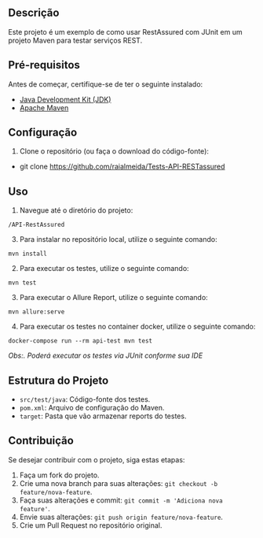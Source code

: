 ## Descrição

Este projeto é um exemplo de como usar RestAssured com JUnit em um projeto Maven para testar serviços REST.

## Pré-requisitos

Antes de começar, certifique-se de ter o seguinte instalado:

- [Java Development Kit (JDK)](https://www.oracle.com/br/java/technologies/downloads/)
- [Apache Maven](https://maven.apache.org/download.cgi)

## Configuração

1. Clone o repositório (ou faça o download do código-fonte):

  - git clone  https://github.com/raialmeida/Tests-API-RESTassured

## Uso

1. Navegue até o diretório do projeto:

```
/API-RestAssured
```
3. Para instalar no repositório local, utilize o seguinte comando:

```
mvn install
```
2. Para executar os testes, utilize o seguinte comando:

```
mvn test
```

3. Para executar o Allure Report, utilize o seguinte comando:

```
mvn allure:serve
```

4. Para executar os testes no container docker, utilize o seguinte comando:

```
docker-compose run --rm api-test mvn test
```

_Obs:. Poderá executar os testes via JUnit conforme sua IDE_
## Estrutura do Projeto

- `src/test/java`: Código-fonte dos testes.
- `pom.xml`: Arquivo de configuração do Maven.
-  `target`: Pasta que vão armazenar reports do testes.

## Contribuição

Se desejar contribuir com o projeto, siga estas etapas:

1. Faça um fork do projeto.
2. Crie uma nova branch para suas alterações: `git checkout -b feature/nova-feature`.
3. Faça suas alterações e commit: `git commit -m 'Adiciona nova feature'`.
4. Envie suas alterações: `git push origin feature/nova-feature`.
5. Crie um Pull Request no repositório original.
